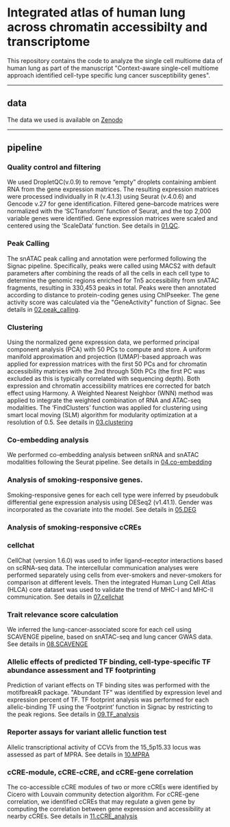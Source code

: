 # Integrated atlas of human lung across chromatin accessibilty and transcriptome

This repository contains the code to analyze the single cell multiome data of human lung as part of the manuscript "Context-aware single-cell multiome approach identified cell-type specific lung cancer susceptibility genes".

---

## data

The data we used is available on [Zenodo](https://)

---

## pipeline

### Quality control and filtering

We used DropletQC(v.0.9) to remove “empty” droplets containing ambient RNA from the gene expression matrices. The resulting expression matrices were processed individually in R (v.4.1.3) using Seurat (v.4.0.6) and Gencode v.27 for gene identification. Filtered gene–barcode matrices were normalized with the ‘SCTransform’ function of Seurat, and the top 2,000 variable genes were identified. Gene expression matrices were scaled and centered using the ‘ScaleData’ function. See details in [01.QC](https://github.com/pumclyy/16_multiome/tree/main/01.QC).

### Peak Calling

The snATAC peak calling and annotation were performed following the Signac pipeline. Specifically, peaks were called using MACS2 with default parameters after combining the reads of all the cells in each cell type to determine the genomic regions enriched for Tn5 accessibility from snATAC fragments, resulting in 330,453 peaks in total. Peaks were then annotated according to distance to protein-coding genes using ChIPseeker. The  gene activity score was calculated via the "GeneActivity" function of Signac. See details in [02.peak_calling](https://github.com/pumclyy/16_multiome/tree/main/02.peak_calling).

### Clustering

Using the normalized gene expression data, we performed principal component analysis
(PCA) with 50 PCs to compute and store. A uniform manifold approximation and projection (UMAP)-based approach was applied for expression matrices with the first 50 PCs and for chromatin accessibility matrices with the 2nd through 50th PCs (the first PC was excluded as this is typically correlated with sequencing depth). Both expression and chromatin accessibility matrices ere corrected for batch effect using Harmony. A Weighted Nearest Neighbor (WNN) method was applied to integrate the weighted combination of RNA and ATAC-seq modalities. The ‘FindClusters’ function was applied for clustering using smart local moving (SLM) algorithm for modularity optimization at a resolution of 0.5. See details in [03.clustering](https://github.com/pumclyy/16_multiome/tree/main/03.clustering)

### Co-embedding analysis

We performed co-embedding analysis between snRNA and snATAC modalities following the Seurat pipeline. See details in [04.co-embedding](https://github.com/pumclyy/16_multiome/tree/main/04.co-embedding)

### Analysis of smoking-responsive genes.

Smoking-responsive genes for each cell type were inferred by pseudobulk differential gene expression analysis using DESeq2 (v1.41.1). Gender was incorporated as the covariate into the model. See details in [05.DEG](https://github.com/pumclyy/16_multiome/tree/main/05.DEG)

### Analysis of smoking-responsive cCREs

### cellchat

CellChat (version 1.6.0) was used to infer ligand–receptor interactions based on scRNA-seq data. The intercellular communication analyses were performed separately using cells from ever-smokers and never-smokers for comparison at different levels. Then the integrated Human Lung Cell Atlas (HLCA) core dataset was used to validate the trend of MHC-I and MHC-II communication. See details in [07.cellchat](https://github.com/pumclyy/16_multiome/tree/main/07.cellchat)

### Trait relevance score calculation

We inferred the lung-cancer-associated score for each cell using SCAVENGE pipeline, based on snATAC-seq and lung cancer GWAS data. See details in [08.SCAVENGE](https://github.com/pumclyy/16_multiome/tree/main/08.SCAVENGE)

### Allelic effects of predicted TF binding, cell-type-specific TF abundance assessment and TF footprinting

Prediction of variant effects on TF binding sites was performed with the motifbreakR package. "Abundant TF" was identified by expression level and expression percent of TF. TF footprint analysis was performed for each allelic-binding TF using the ‘Footprint’ function in Signac by restricting to the peak regions. See details in [09.TF_analysis](https://github.com/pumclyy/16_multiome/tree/main/09.TF_analysis)

### Reporter assays for variant allelic function test

Allelic transcriptional activity of CCVs from the 15_5p15.33 locus was assessed as part of MPRA. See details in [10.MPRA](https://github.com/pumclyy/16_multiome/tree/main/10.MPRA)

### cCRE-module, cCRE-cCRE, and cCRE-gene correlation

The co-accessible cCRE modules of two or more cCREs were identified by Cicero with
Louvain community detection algorithm. For cCRE-gene correlation, we identified cCREs that may regulate a given gene by computing the correlation between gene expression and accessibility at nearby cCREs. See details in [11.cCRE_analysis](https://github.com/pumclyy/16_multiome/tree/main/11.cCRE_analysis)

